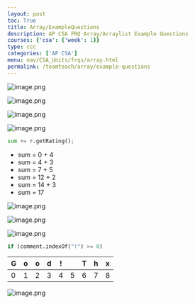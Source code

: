 ```yaml
---
layout: post
toc: True
title: Array/ExampleQuestions
description: AP CSA FRQ Array/Arraylist Example Questions
courses: {'csa': {'week': 1}}
type: ccc
categories: ['AP CSA']
menu: nav/CSA_Units/frqs/array.html
permalink: /teamteach/array/example-questions
---
```


![image.png](image.png)

![image.png](image.png)

![image.png](image.png)

![image.png](image.png)


```python
sum += r.getRating();
```

- sum = 0 + 4 
- sum = 4 + 3
- sum = 7 + 5 
- sum = 12 + 2
- sum = 14 + 3
- sum = 17

![image.png](image.png)

![image.png](image.png)

![image.png](image.png)


```python
if (comment.indexOf("!") >= 0)
```

| G     | o      | o      | d | ! | | T| h | x | 
|---------------|---------------|---------------|---------------| ---------------| ---------------| ---------------| ---------------| ---------------| 
| 0  | 1  | 2  | 3 | 4 | 5 | 6 | 7 | 8 | 9 |



![image.png](image.png)
